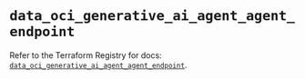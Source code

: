 # `data_oci_generative_ai_agent_agent_endpoint`

Refer to the Terraform Registry for docs: [`data_oci_generative_ai_agent_agent_endpoint`](https://registry.terraform.io/providers/hashicorp/oci/7.19.0/docs/data-sources/generative_ai_agent_agent_endpoint).
